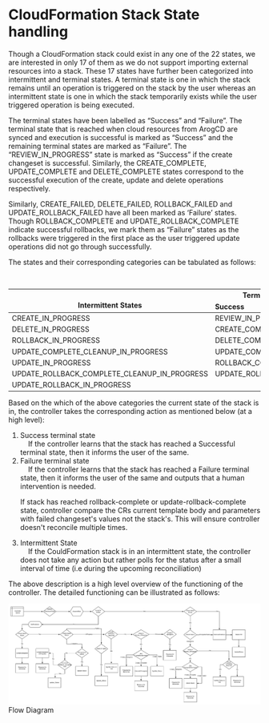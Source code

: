 <h1>CloudFormation Stack State handling</h1>

Though a CloudFormation stack could exist in any one of the 22 states, we are interested in only 17 of them as we do not support importing external resources into a stack.
These 17 states have further been categorized into intermittent and terminal states. A terminal state is one in which the stack remains until an operation is triggered on the stack by the user whereas an intermittent state is one in which the stack temporarily exists while the user triggered operation is being executed. 

The terminal states have been labelled as “Success” and “Failure”. The terminal state that is reached when cloud resources from ArogCD are synced and execution is successful is marked as “Success” and the remaining terminal states are marked as “Failure”. The “REVIEW_IN_PROGRESS” state is marked as “Success” if the create changeset is successful. Similarly, the CREATE_COMPLETE, UPDATE_COMPLETE and DELETE_COMPLETE states correspond to the successful execution of the create, update and delete operations respectively. 

Similarly, CREATE_FAILED, DELETE_FAILED, ROLLBACK_FAILED and UPDATE_ROLLBACK_FAILED have all been marked as ‘Failure’ states. Though ROLLBACK_COMPLETE and UPDATE_ROLLBACK_COMPLETE indicate successful rollbacks, we mark them as “Failure” states as the rollbacks were triggered in the first place as the user triggered update operations did not go through successfully. 

The states and their corresponding categories can be tabulated as follows:

<br>
<table>
<thead>
  <tr>
    <th rowspan="2"><br>Intermittent States<br></th>
    <th>Terminal States</th>
    <th></th>
  </tr>
  <tr>
    <td><b>Success</td>
    <td><b>Failure</td>
  </tr>
</thead>
<tbody>
  <tr>
    <td>CREATE_IN_PROGRESS</td>
    <td>REVIEW_IN_PROGRESS</td>
    <td>CREATE_FAILED</td>
  </tr>
  <tr>
    <td>DELETE_IN_PROGRESS</td>
    <td>CREATE_COMPLETE</td>
    <td>DELETE_FAILED</td>
  </tr>
  <tr>
    <td>ROLLBACK_IN_PROGRESS</td>
    <td>DELETE_COMPLETE</td>
    <td>ROLLBACK_FAILED</td>
  </tr>
  <tr>
    <td>UPDATE_COMPLETE_CLEANUP_IN_PROGRESS</td>
    <td>UPDATE_COMPLETE</td>
    <td>UPDATE_ROLLBACK_FAILED</td>
  </tr>
  <tr>
    <td>UPDATE_IN_PROGRESS</td>
    <td>ROLLBACK_COMPLETE</td>
    <td></td>
  </tr>
  <tr>
    <td>UPDATE_ROLLBACK_COMPLETE_CLEANUP_IN_PROGRESS</td>
    <td>UPDATE_ROLLBACK_COMPLETE</td>
    <td></td>
  </tr>
  <tr>
    <td>UPDATE_ROLLBACK_IN_PROGRESS</td>
    <td></td>
    <td></td>
  </tr>
</tbody>
</table>

Based on the which of the above categories the current state of the stack is in, the controller takes the corresponding action as mentioned below (at a high level):

<ol>
    <li>Success terminal state</li>
    &nbsp;&nbsp;&nbsp;&nbsp;If the controller learns that the stack has reached a Successful terminal state, then it informs the user of the same.
    <li>Failure terminal state</li>
    &nbsp;&nbsp;&nbsp;&nbsp;If the controller learns that the stack has reached a Failure terminal state, then it informs the user of the same and outputs that a human intervention is needed.
        
If stack has reached rollback-complete or update-rollback-complete state, controller compare the CRs current template body and parameters with failed changeset's values not the stack's. This will ensure controller 
doesn't reconcile multiple times.
  <li>Intermittent State</li>
    &nbsp;&nbsp;&nbsp;&nbsp;If the CouldFormation stack is in an intermittent state, the controller does not take any action but rather polls for the status after a small interval of time (i.e during the upcoming reconciliation)
</ol>

The above description is a high level overview of the functioning of the controller. The detailed functioning can be illustrated as follows:

![Flow Diagram](./images/flow.png)
Flow Diagram
